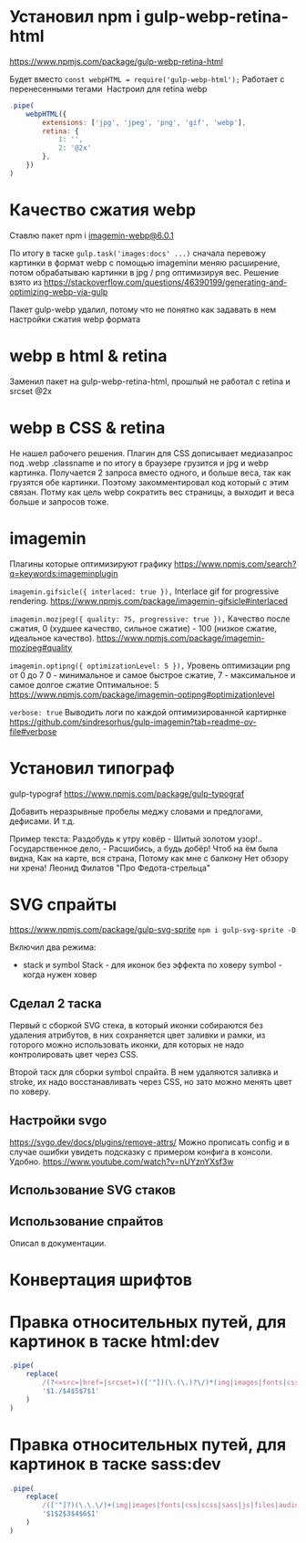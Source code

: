 # Установил npm i gulp-webp-retina-html

https://www.npmjs.com/package/gulp-webp-retina-html

Будет вместо `const webpHTML = require('gulp-webp-html');`
Работает с перенесенными тегами <img>
Настроил для retina webp

```js
.pipe(
    webpHTML({
        extensions: ['jpg', 'jpeg', 'png', 'gif', 'webp'],
        retina: {
            1: '',
            2: '@2x'
        },
    })
)
```

# Качество сжатия webp

Ставлю пакет npm i imagemin-webp@6.0.1

По итогу в таске `gulp.task('images:docs' ...)`
сначала перевожу картинки в формат webp с помощью imageminи меняю расширение,
потом обрабатываю картинки в jpg / png оптимизируя вес.
Решение взято из https://stackoverflow.com/questions/46390199/generating-and-optimizing-webp-via-gulp

Пакет gulp-webp удалил, потому что не понятно как задавать в нем настройки сжатия webp формата

# webp в html & retina

Заменил пакет на gulp-webp-retina-html, прошлый не работал с retina и srcset @2x

# webp в CSS & retina

Не нашел рабочего решения. Плагин для CSS дописывает медиазапрос под
.webp .classname и по итогу в браузере грузится и jpg и webp картинка. Получается 2 запроса вместо одного, и больше веса, так как грузятся обе картинки. Поэтому закомментировал код который с этим связан. Потму как цель webp сократить вес страницы, а выходит и веса больше и запросов тоже.

# imagemin

Плагины которые оптимизируют графику
https://www.npmjs.com/search?q=keywords:imageminplugin

`imagemin.gifsicle({ interlaced: true }),`
Interlace gif for progressive rendering.
https://www.npmjs.com/package/imagemin-gifsicle#interlaced

`imagemin.mozjpeg({ quality: 75, progressive: true }),`
Качество после сжатия, 0 (худшее качество, сильное сжатие) - 100 (низкое сжатие, идеальное качество).
https://www.npmjs.com/package/imagemin-mozjpeg#quality

`imagemin.optipng({ optimizationLevel: 5 }),`
Уровень оптимизации png от 0 до 7
0 - минимальное и самое быстрое сжатие,
7 - максимальное и самое долгое сжатие
Оптимальное: 5
https://www.npmjs.com/package/imagemin-optipng#optimizationlevel

`verbose: true`
Выводить логи по каждой оптимизированной картирнке
https://github.com/sindresorhus/gulp-imagemin?tab=readme-ov-file#verbose

# Установил типограф

gulp-typograf
https://www.npmjs.com/package/gulp-typograf

Добавить неразрывные пробелы меджу словами и предлогами, дефисами. И т.д.

Пример текста:
Раздобудь к утру ковёр - Шитый золотом узор!.. Государственное дело, - Расшибись, а будь добёр!
Чтоб на ём была видна, Как на карте, вся страна, Потому как мне с балкону Нет обзору ни хрена!
Леонид Филатов "Про Федота-стрельца"

# SVG спрайты

https://www.npmjs.com/package/gulp-svg-sprite
`npm i gulp-svg-sprite -D`

Включил два режима:

-   stack и symbol
    Stack - для иконок без эффекта по ховеру
    symbol - когда нужен ховер

## Сделал 2 таска

Первый с сборкой SVG стека, в который иконки собираются без удаления атрибутов, в них сохраняется цвет заливки и рамки, из готорого можно использовать иконки, для которых не надо контролировать цвет через CSS.

Второй таск для сборки symbol спрайта. В нем удаляются заливка и stroke, их надо восстанавливать через CSS, но зато можно менять цвет по ховеру.

## Настройки svgo

https://svgo.dev/docs/plugins/remove-attrs/
Можно прописать config и в случае ошибки увидеть подсказку с примером конфига в консоли. Удобно.
https://www.youtube.com/watch?v=nUYznYXsf3w

## Использование SVG стаков

## Использование спрайтов

Описал в документации.

# Конвертация шрифтов

# Правка относительных путей, для картинок в таске html:dev

```js
.pipe(
    replace(
        /(?<=src=|href=|srcset=)(['"])(\.(\.)?\/)*(img|images|fonts|css|scss|sass|js|files|audio|video)(\/[^\/'"]+(\/))?([^'"]*)\1/gi,
        '$1./$4$5$7$1'
    )
)
```

# Правка относительных путей, для картинок в таске sass:dev

```js
.pipe(
    replace(
        /(['"]?)(\.\.\/)+(img|images|fonts|css|scss|sass|js|files|audio|video)(\/[^\/'"]+(\/))?([^'"]*)\1/gi,
        '$1$2$3$4$6$1'
    )
)
```
